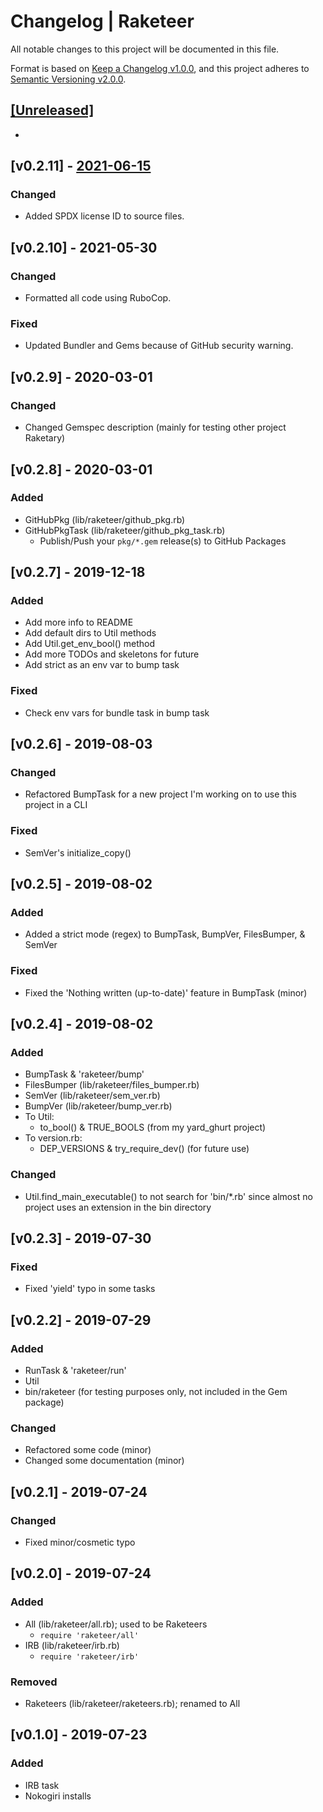 # Changelog | Raketeer

All notable changes to this project will be documented in this file.

Format is based on [Keep a Changelog v1.0.0](https://keepachangelog.com/en/1.0.0),
and this project adheres to [Semantic Versioning v2.0.0](https://semver.org/spec/v2.0.0.html).

## [[Unreleased]](https://github.com/esotericpig/raketeer/compare/v0.2.11...HEAD)
-


## [v0.2.11] - [2021-06-15](https://github.com/esotericpig/raketeer/compare/v0.2.10...v0.2.11)
### Changed
- Added SPDX license ID to source files.


## [v0.2.10] - 2021-05-30
### Changed
- Formatted all code using RuboCop.

### Fixed
- Updated Bundler and Gems because of GitHub security warning.


## [v0.2.9] - 2020-03-01
### Changed
- Changed Gemspec description (mainly for testing other project Raketary)


## [v0.2.8] - 2020-03-01
### Added
- GitHubPkg (lib/raketeer/github_pkg.rb)
- GitHubPkgTask (lib/raketeer/github_pkg_task.rb)
    - Publish/Push your `pkg/*.gem` release(s) to GitHub Packages


## [v0.2.7] - 2019-12-18
### Added
- Add more info to README
- Add default dirs to Util methods
- Add Util.get_env_bool() method
- Add more TODOs and skeletons for future
- Add strict as an env var to bump task

### Fixed
- Check env vars for bundle task in bump task


## [v0.2.6] - 2019-08-03
### Changed
- Refactored BumpTask for a new project I'm working on to use this project in a CLI

### Fixed
- SemVer's initialize_copy()


## [v0.2.5] - 2019-08-02
### Added
- Added a strict mode (regex) to BumpTask, BumpVer, FilesBumper, & SemVer

### Fixed
- Fixed the 'Nothing written (up-to-date)' feature in BumpTask (minor)


## [v0.2.4] - 2019-08-02
### Added
- BumpTask & 'raketeer/bump'
- FilesBumper (lib/raketeer/files_bumper.rb)
- SemVer (lib/raketeer/sem_ver.rb)
- BumpVer (lib/raketeer/bump_ver.rb)
- To Util:
    - to_bool() & TRUE_BOOLS (from my yard_ghurt project)
- To version.rb:
    - DEP_VERSIONS & try_require_dev() (for future use)

### Changed
- Util.find_main_executable() to not search for 'bin/*.rb' since almost no project uses an extension in the bin directory


## [v0.2.3] - 2019-07-30
### Fixed
- Fixed 'yield' typo in some tasks


## [v0.2.2] - 2019-07-29
### Added
- RunTask & 'raketeer/run'
- Util
- bin/raketeer (for testing purposes only, not included in the Gem package)

### Changed
- Refactored some code (minor)
- Changed some documentation (minor)


## [v0.2.1] - 2019-07-24
### Changed
- Fixed minor/cosmetic typo


## [v0.2.0] - 2019-07-24
### Added
- All (lib/raketeer/all.rb); used to be Raketeers
    - `require 'raketeer/all'`
- IRB (lib/raketeer/irb.rb)
    - `require 'raketeer/irb'`

### Removed
- Raketeers (lib/raketeer/raketeers.rb); renamed to All


## [v0.1.0] - 2019-07-23
### Added
- IRB task
- Nokogiri installs
